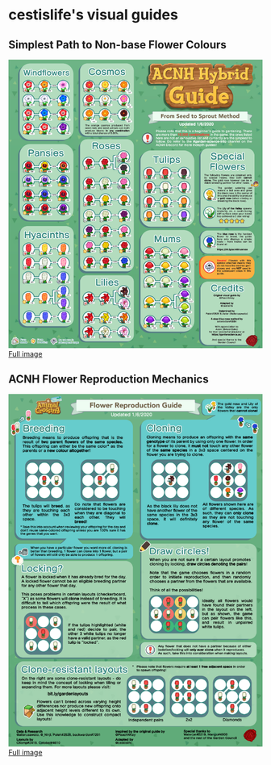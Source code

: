 # cestislife's visual guides

## Simplest Path to Non-base Flower Colours
<img src="\img\breeding.png">
<a href="https://cestislife.github.io/breeding.png">Full image</a>

## ACNH Flower Reproduction Mechanics
<img src="\img\reproduce.png">
<a href="https://cestislife.github.io/reproduce.png">Full image</a>
